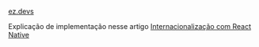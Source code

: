 [ez.devs](https://ezdevs.com.br)

Explicação de implementação nesse artigo [Internacionalização com React Native](https://ezdevs.com.br/internacionalizacao-react-native/)